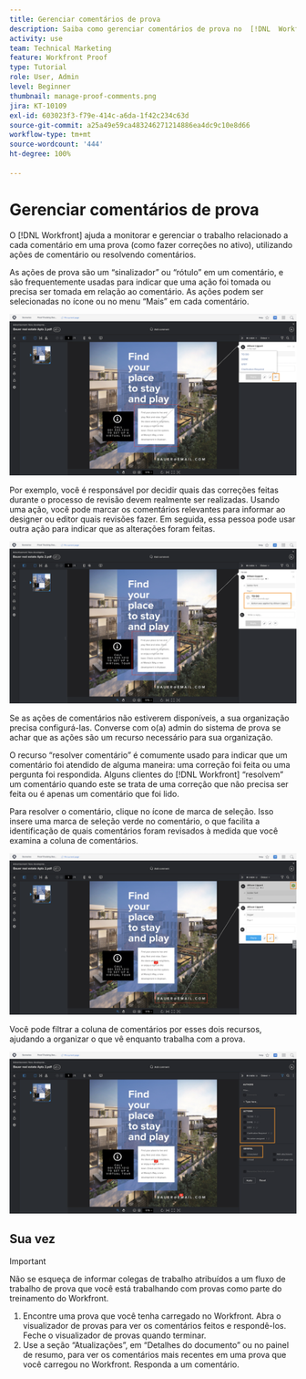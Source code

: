```yaml
---
title: Gerenciar comentários de prova
description: Saiba como gerenciar comentários de prova no  [!DNL  Workfront] , aplicando ações, resoluções e filtros na coluna de comentários.
activity: use
team: Technical Marketing
feature: Workfront Proof
type: Tutorial
role: User, Admin
level: Beginner
thumbnail: manage-proof-comments.png
jira: KT-10109
exl-id: 603023f3-f79e-414c-a6da-1f42c234c63d
source-git-commit: a25a49e59ca483246271214886ea4dc9c10e8d66
workflow-type: tm+mt
source-wordcount: '444'
ht-degree: 100%

---
```


# Gerenciar comentários de prova

O [!DNL Workfront] ajuda a monitorar e gerenciar o trabalho relacionado a cada comentário em uma prova (como fazer correções no ativo), utilizando ações de comentário ou resolvendo comentários.

As ações de prova são um “sinalizador” ou “rótulo” em um comentário, e são frequentemente usadas para indicar que uma ação foi tomada ou precisa ser tomada em relação ao comentário. As ações podem ser selecionadas no ícone ou no menu “Mais” em cada comentário.

![Uma imagem de uma prova no visualizador de provas com o ícone de sinalizador destacado no comentário e as ações de prova disponíveis.](assets/manage-comments-1.png)

Por exemplo, você é responsável por decidir quais das correções feitas durante o processo de revisão devem realmente ser realizadas. Usando uma ação, você pode marcar os comentários relevantes para informar ao designer ou editor quais revisões fazer. Em seguida, essa pessoa pode usar outra ação para indicar que as alterações foram feitas.

![Uma imagem de uma prova no visualizador de provas com a ação de prova [!UICONTROL Pendente] destacada no comentário.](assets/manage-comments-2.png)

Se as ações de comentários não estiverem disponíveis, a sua organização precisa configurá-las. Converse com o(a) admin do sistema de prova se achar que as ações são um recurso necessário para sua organização.

O recurso “resolver comentário” é comumente usado para indicar que um comentário foi atendido de alguma maneira: uma correção foi feita ou uma pergunta foi respondida. Alguns clientes do [!DNL Workfront] “resolvem” um comentário quando este se trata de uma correção que não precisa ser feita ou é apenas um comentário que foi lido.

Para resolver o comentário, clique no ícone de marca de seleção. Isso insere uma marca de seleção verde no comentário, o que facilita a identificação de quais comentários foram revisados à medida que você examina a coluna de comentários.

![Uma imagem de uma prova no visualizador de provas com o ícone de marca de seleção destacado no comentário.](assets/manage-comments-4.png)

Você pode filtrar a coluna de comentários por esses dois recursos, ajudando a organizar o que vê enquanto trabalha com a prova.

![Uma imagem dos filtros de comentário no visualizador de provas com os filtros [!UICONTROL Ações] e [!UICONTROL Geral] destacados.](assets/manage-comments-3.png)

## Sua vez

>[!IMPORTANT]
>
>Não se esqueça de informar colegas de trabalho atribuídos a um fluxo de trabalho de prova que você está trabalhando com provas como parte do treinamento do Workfront.


1. Encontre uma prova que você tenha carregado no Workfront. Abra o visualizador de provas para ver os comentários feitos e respondê-los. Feche o visualizador de provas quando terminar.
1. Use a seção “Atualizações”, em “Detalhes do documento” ou no painel de resumo, para ver os comentários mais recentes em uma prova que você carregou no Workfront. Responda a um comentário.


<!--
## Learn more
* Create and manage proof comments
-->
